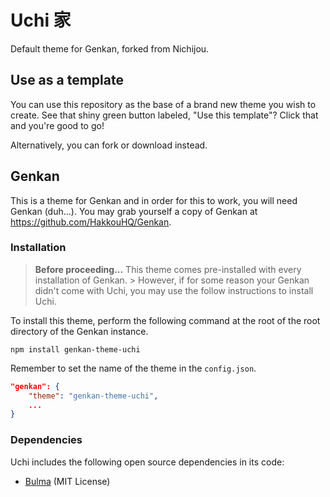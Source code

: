 # Uchi 家
Default theme for Genkan, forked from Nichijou.

## Use as a template
You can use this repository as the base of a brand new theme you wish to create. See that shiny green button labeled, "Use this template"? Click that and you're good to go!

Alternatively, you can fork or download instead.

## Genkan 
This is a theme for Genkan and in order for this to work, you will need Genkan (duh...). You may grab yourself a copy of Genkan at https://github.com/HakkouHQ/Genkan.

### Installation
> **Before proceeding...** This theme comes pre-installed with every installation of Genkan. > However, if for some reason your Genkan didn't come with Uchi, you may use the follow instructions to install Uchi.

To install this theme, perform the following command at the root of the root directory of the Genkan instance.
```
npm install genkan-theme-uchi
```
Remember to set the name of the theme in the `config.json`.
```json
"genkan": {
    "theme": "genkan-theme-uchi",
    ...
}
```
### Dependencies
Uchi includes the following open source dependencies in its code:
- [Bulma](https://bulma.io) (MIT License)
